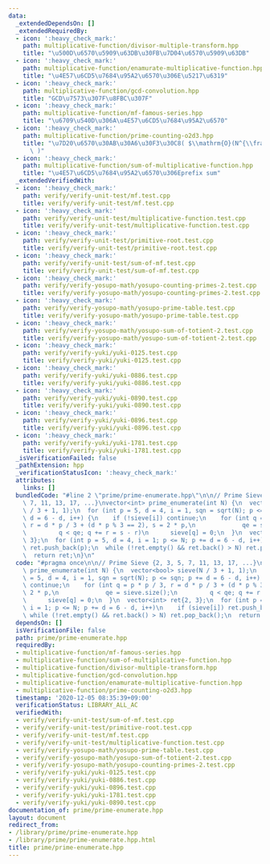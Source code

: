 ```yaml
---
data:
  _extendedDependsOn: []
  _extendedRequiredBy:
  - icon: ':heavy_check_mark:'
    path: multiplicative-function/divisor-multiple-transform.hpp
    title: "\u500D\u6570\u5909\u63DB\u30FB\u7D04\u6570\u5909\u63DB"
  - icon: ':heavy_check_mark:'
    path: multiplicative-function/enamurate-multiplicative-function.hpp
    title: "\u4E57\u6CD5\u7684\u95A2\u6570\u306E\u5217\u6319"
  - icon: ':heavy_check_mark:'
    path: multiplicative-function/gcd-convolution.hpp
    title: "GCD\u7573\u307F\u8FBC\u307F"
  - icon: ':heavy_check_mark:'
    path: multiplicative-function/mf-famous-series.hpp
    title: "\u6709\u540D\u306A\u4E57\u6CD5\u7684\u95A2\u6570"
  - icon: ':heavy_check_mark:'
    path: multiplicative-function/prime-counting-o2d3.hpp
    title: "\u7D20\u6570\u30AB\u30A6\u30F3\u30C8( $\\mathrm{O}(N^{\\frac{2}{3}})$\
      \ )"
  - icon: ':heavy_check_mark:'
    path: multiplicative-function/sum-of-multiplicative-function.hpp
    title: "\u4E57\u6CD5\u7684\u95A2\u6570\u306Eprefix sum"
  _extendedVerifiedWith:
  - icon: ':heavy_check_mark:'
    path: verify/verify-unit-test/mf.test.cpp
    title: verify/verify-unit-test/mf.test.cpp
  - icon: ':heavy_check_mark:'
    path: verify/verify-unit-test/multiplicative-function.test.cpp
    title: verify/verify-unit-test/multiplicative-function.test.cpp
  - icon: ':heavy_check_mark:'
    path: verify/verify-unit-test/primitive-root.test.cpp
    title: verify/verify-unit-test/primitive-root.test.cpp
  - icon: ':heavy_check_mark:'
    path: verify/verify-unit-test/sum-of-mf.test.cpp
    title: verify/verify-unit-test/sum-of-mf.test.cpp
  - icon: ':heavy_check_mark:'
    path: verify/verify-yosupo-math/yosupo-counting-primes-2.test.cpp
    title: verify/verify-yosupo-math/yosupo-counting-primes-2.test.cpp
  - icon: ':heavy_check_mark:'
    path: verify/verify-yosupo-math/yosupo-prime-table.test.cpp
    title: verify/verify-yosupo-math/yosupo-prime-table.test.cpp
  - icon: ':heavy_check_mark:'
    path: verify/verify-yosupo-math/yosupo-sum-of-totient-2.test.cpp
    title: verify/verify-yosupo-math/yosupo-sum-of-totient-2.test.cpp
  - icon: ':heavy_check_mark:'
    path: verify/verify-yuki/yuki-0125.test.cpp
    title: verify/verify-yuki/yuki-0125.test.cpp
  - icon: ':heavy_check_mark:'
    path: verify/verify-yuki/yuki-0886.test.cpp
    title: verify/verify-yuki/yuki-0886.test.cpp
  - icon: ':heavy_check_mark:'
    path: verify/verify-yuki/yuki-0890.test.cpp
    title: verify/verify-yuki/yuki-0890.test.cpp
  - icon: ':heavy_check_mark:'
    path: verify/verify-yuki/yuki-0896.test.cpp
    title: verify/verify-yuki/yuki-0896.test.cpp
  - icon: ':heavy_check_mark:'
    path: verify/verify-yuki/yuki-1781.test.cpp
    title: verify/verify-yuki/yuki-1781.test.cpp
  _isVerificationFailed: false
  _pathExtension: hpp
  _verificationStatusIcon: ':heavy_check_mark:'
  attributes:
    links: []
  bundledCode: "#line 2 \"prime/prime-enumerate.hpp\"\n\n// Prime Sieve {2, 3, 5,\
    \ 7, 11, 13, 17, ...}\nvector<int> prime_enumerate(int N) {\n  vector<bool> sieve(N\
    \ / 3 + 1, 1);\n  for (int p = 5, d = 4, i = 1, sqn = sqrt(N); p <= sqn; p +=\
    \ d = 6 - d, i++) {\n    if (!sieve[i]) continue;\n    for (int q = p * p / 3,\
    \ r = d * p / 3 + (d * p % 3 == 2), s = 2 * p,\n             qe = sieve.size();\n\
    \         q < qe; q += r = s - r)\n      sieve[q] = 0;\n  }\n  vector<int> ret{2,\
    \ 3};\n  for (int p = 5, d = 4, i = 1; p <= N; p += d = 6 - d, i++)\n    if (sieve[i])\
    \ ret.push_back(p);\n  while (!ret.empty() && ret.back() > N) ret.pop_back();\n\
    \  return ret;\n}\n"
  code: "#pragma once\n\n// Prime Sieve {2, 3, 5, 7, 11, 13, 17, ...}\nvector<int>\
    \ prime_enumerate(int N) {\n  vector<bool> sieve(N / 3 + 1, 1);\n  for (int p\
    \ = 5, d = 4, i = 1, sqn = sqrt(N); p <= sqn; p += d = 6 - d, i++) {\n    if (!sieve[i])\
    \ continue;\n    for (int q = p * p / 3, r = d * p / 3 + (d * p % 3 == 2), s =\
    \ 2 * p,\n             qe = sieve.size();\n         q < qe; q += r = s - r)\n\
    \      sieve[q] = 0;\n  }\n  vector<int> ret{2, 3};\n  for (int p = 5, d = 4,\
    \ i = 1; p <= N; p += d = 6 - d, i++)\n    if (sieve[i]) ret.push_back(p);\n \
    \ while (!ret.empty() && ret.back() > N) ret.pop_back();\n  return ret;\n}\n"
  dependsOn: []
  isVerificationFile: false
  path: prime/prime-enumerate.hpp
  requiredBy:
  - multiplicative-function/mf-famous-series.hpp
  - multiplicative-function/sum-of-multiplicative-function.hpp
  - multiplicative-function/divisor-multiple-transform.hpp
  - multiplicative-function/gcd-convolution.hpp
  - multiplicative-function/enamurate-multiplicative-function.hpp
  - multiplicative-function/prime-counting-o2d3.hpp
  timestamp: '2020-12-05 08:35:39+09:00'
  verificationStatus: LIBRARY_ALL_AC
  verifiedWith:
  - verify/verify-unit-test/sum-of-mf.test.cpp
  - verify/verify-unit-test/primitive-root.test.cpp
  - verify/verify-unit-test/mf.test.cpp
  - verify/verify-unit-test/multiplicative-function.test.cpp
  - verify/verify-yosupo-math/yosupo-prime-table.test.cpp
  - verify/verify-yosupo-math/yosupo-sum-of-totient-2.test.cpp
  - verify/verify-yosupo-math/yosupo-counting-primes-2.test.cpp
  - verify/verify-yuki/yuki-0125.test.cpp
  - verify/verify-yuki/yuki-0886.test.cpp
  - verify/verify-yuki/yuki-0896.test.cpp
  - verify/verify-yuki/yuki-1781.test.cpp
  - verify/verify-yuki/yuki-0890.test.cpp
documentation_of: prime/prime-enumerate.hpp
layout: document
redirect_from:
- /library/prime/prime-enumerate.hpp
- /library/prime/prime-enumerate.hpp.html
title: prime/prime-enumerate.hpp
---
```

